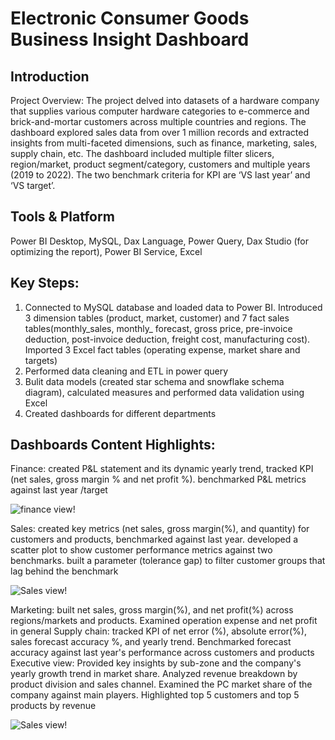 # Electronic Consumer Goods Business Insight Dashboard

## Introduction 
Project Overview: The project delved into datasets of a hardware company that supplies various computer hardware categories to e-commerce and brick-and-mortar customers across multiple countries and regions. The dashboard explored sales data from over 1 million records and extracted insights from multi-faceted dimensions, such as finance, marketing, sales, supply chain, etc. The dashboard included multiple filter slicers, region/market, product segment/category, customers and multiple years (2019 to 2022). The two benchmark criteria for KPI are ‘VS last year’ and ‘VS target’.


## Tools & Platform 
Power BI Desktop, MySQL, Dax Language, Power Query, Dax Studio (for optimizing the report), Power BI Service, Excel


## Key Steps:
1.	Connected to MySQL database and loaded data to Power BI. Introduced 3 dimension tables (product, market, customer) and 7 fact sales tables(monthly_sales, monthly_ forecast, gross price, pre-invoice deduction, post-invoice deduction, freight cost, manufacturing cost). Imported 3 Excel fact tables (operating expense, market share and targets)
2.	Performed data cleaning and ETL in power query 
3.	Bulit data models (created star schema and snowflake schema diagram), calculated measures and performed data validation using Excel
4.	Created dashboards for different departments


## Dashboards Content Highlights:
Finance: created P&L statement and its dynamic yearly trend, tracked KPI (net sales, gross margin % and net profit %). benchmarked P&L metrics against last year /target

![finance view!](https://github.com/user-attachments/assets/f1064784-1674-48a4-a9e3-68e41bcca840)


  

Sales: created key metrics (net sales, gross margin(%), and quantity) for customers and products, benchmarked against last year. developed a scatter plot to show customer performance metrics against two benchmarks. built a parameter (tolerance gap) to filter customer groups that lag behind the benchmark 

![Sales view!](https://github.com/user-attachments/assets/b8f53bf5-1d13-4c65-ab0d-c21f12ec2a32)





Marketing: built net sales, gross margin(%), and net profit(%) across regions/markets and products. Examined operation expense and net profit in general
Supply chain: tracked KPI of net error (%), absolute error(%), sales forecast accuracy %, and yearly trend. Benchmarked forecast accuracy against last year's performance across customers and products
Executive view: Provided key insights by sub-zone and the company's yearly growth trend in market share. Analyzed revenue breakdown by product division and sales channel. Examined the PC market share  of the company against main players. Highlighted top 5 customers and top 5 products by revenue

![Sales view!](https://github.com/user-attachments/assets/b8f53bf5-1d13-4c65-ab0d-c21f12ec2a32)


















